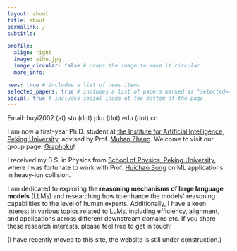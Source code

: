 ```yaml
---
layout: about
title: about
permalink: /
subtitle:

profile:
  align: right
  image: yihu.jpg
  image_circular: false # crops the image to make it circular
  more_info: 

news: true # includes a list of news items
selected_papers: true # includes a list of papers marked as "selected={true}"
social: true # includes social icons at the bottom of the page
---
```

Email: huyi2002 (at) stu (dot) pku (dot) edu (dot) cn

I am now a first-year Ph.D. student at [the Institute for Artificial Intelligence, Peking University](https://www.ai.pku.edu.cn/), advised by Prof. [Muhan Zhang](https://muhanzhang.github.io/). Welcome to visit our group page: [Graphpku](https://github.com/GraphPKU)!

I received my B.S. in Physics from [School of Physics, Peking University](https://www.phy.pku.edu.cn/), where I was fortunate to work with Prof. [Huichao Song](https://inspirehep.net/authors/1029601?ui-citation-summary=true&ui-exclude-self-citations=true) on ML applications in heavy-ion collision.

I am dedicated to exploring the **reasoning mechanisms of large language models** (LLMs) and researching how to enhance the models' reasoning capabilities to the level of human experts. Additionally, I have a keen interest in various topics related to LLMs, including efficiency, alignment, and applications across different downstream domains etc. If you share these research interests, please feel free to get in touch!

(I have recently moved to this site, the website is still under construction.)

